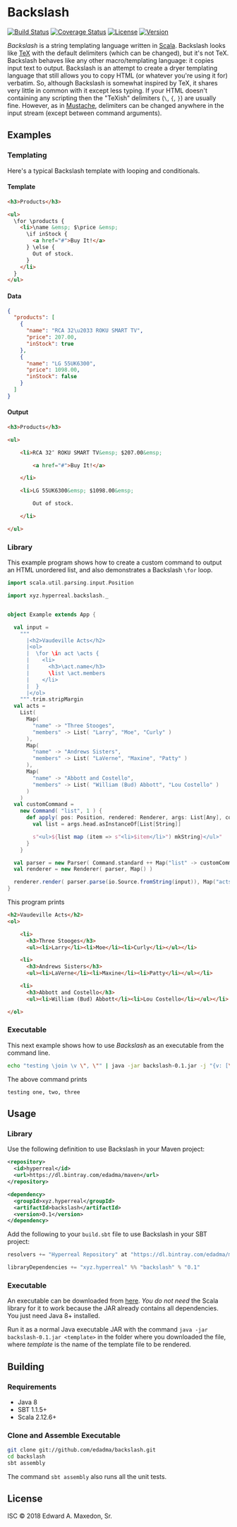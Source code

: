Backslash
=========

[![Build Status](https://www.travis-ci.org/edadma/backslash.svg?branch=master)](https://www.travis-ci.org/edadma/backslash)
[![Coverage Status](https://coveralls.io/repos/github/edadma/backslash/badge.svg?branch=master)](https://coveralls.io/github/edadma/backslash?branch=master)
[![License](https://img.shields.io/badge/license-ISC-blue.svg)](https://github.com/edadma/backslash/blob/master/LICENSE)
[![Version](https://img.shields.io/badge/latest_release-v0.1-orange.svg)](https://github.com/edadma/backslash/releases/tag/v0.1)

*Backslash* is a string templating language written in [Scala](http://scala-lang.org). Backslash looks like [TeX](https://en.wikipedia.org/wiki/TeX) with the default delimiters (which can be changed), but it's not TeX. Backslash behaves like any other macro/templating language: it copies input text to output. Backslash is an attempt to create a dryer templating language that still allows you to copy HTML (or whatever you're using it for) verbatim. So, although Backslash is somewhat inspired by TeX, it shares very little in common with it except less typing. If your HTML doesn't containing any scripting then the "TeXish" delimiters (`\`, `{`, `}`) are usually fine. However, as in [Mustache](http://mustache.github.io/), delimiters can be changed anywhere in the input stream (except between command arguments).


Examples
--------

### Templating

Here's a typical Backslash template with looping and conditionals.

#### Template

```html
<h3>Products</h3>

<ul>
  \for \products {
    <li>\name &emsp; $\price &emsp;
      \if inStock {
        <a href="#">Buy It!</a>
      } \else {
        Out of stock.
      }
    </li>
  }
</ul>
```

#### Data

```json
{
  "products": [
    {
      "name": "RCA 32\u2033 ROKU SMART TV",
      "price": 207.00,
      "inStock": true
    },
    {
      "name": "LG 55UK6300",
      "price": 1098.00,
      "inStock": false
    }
  ]
}
```

#### Output

```html
<h3>Products</h3>

<ul>

    <li>RCA 32″ ROKU SMART TV&emsp; $207.00&emsp;

        <a href="#">Buy It!</a>

    </li>

    <li>LG 55UK6300&emsp; $1098.00&emsp;

        Out of stock.

    </li>

</ul>
```

### Library

This example program shows how to create a custom command to output an HTML unordered list, and also demonstrates a Backslash `\for` loop.

```scala
import scala.util.parsing.input.Position

import xyz.hyperreal.backslash._


object Example extends App {

  val input =
    """
      |<h2>Vaudeville Acts</h2>
      |<ol>
      |  \for \in act \acts {
      |    <li>
      |      <h3>\act.name</h3>
      |      \list \act.members
      |    </li>
      |  }
      |</ol>
    """.trim.stripMargin
  val acts =
    List(
      Map(
        "name" -> "Three Stooges",
        "members" -> List( "Larry", "Moe", "Curly" )
      ),
      Map(
        "name" -> "Andrews Sisters",
        "members" -> List( "LaVerne", "Maxine", "Patty" )
      ),
      Map(
        "name" -> "Abbott and Costello",
        "members" -> List( "William (Bud) Abbott", "Lou Costello" )
      )
    )
  val customCommand =
    new Command( "list", 1 ) {
      def apply( pos: Position, rendered: Renderer, args: List[Any], context: AnyRef ) = {
        val list = args.head.asInstanceOf[List[String]]

        s"<ul>${list map (item => s"<li>$item</li>") mkString}</ul>"
      }
    }

  val parser = new Parser( Command.standard ++ Map("list" -> customCommand) )
  val renderer = new Renderer( parser, Map() )

  renderer.render( parser.parse(io.Source.fromString(input)), Map("acts" -> acts), Console.out )
}
```

This program prints

```html
<h2>Vaudeville Acts</h2>
<ol>

    <li>
      <h3>Three Stooges</h3>
      <ul><li>Larry</li><li>Moe</li><li>Curly</li></ul></li>

    <li>
      <h3>Andrews Sisters</h3>
      <ul><li>LaVerne</li><li>Maxine</li><li>Patty</li></ul></li>

    <li>
      <h3>Abbott and Costello</h3>
      <ul><li>William (Bud) Abbott</li><li>Lou Costello</li></ul></li>

</ol>
```

### Executable

This next example shows how to use *Backslash* as an executable from the command line.

```bash
echo "testing \join \v \", \"" | java -jar backslash-0.1.jar -j "{v: [\"one\", \"two\", \"three\"]}" --
```

The above command prints

    testing one, two, three


Usage
-----

### Library

Use the following definition to use Backslash in your Maven project:

```xml
<repository>
  <id>hyperreal</id>
  <url>https://dl.bintray.com/edadma/maven</url>
</repository>

<dependency>
  <groupId>xyz.hyperreal</groupId>
  <artifactId>backslash</artifactId>
  <version>0.1</version>
</dependency>
```

Add the following to your `build.sbt` file to use Backslash in your SBT project:

```sbt
resolvers += "Hyperreal Repository" at "https://dl.bintray.com/edadma/maven"

libraryDependencies += "xyz.hyperreal" %% "backslash" % "0.1"
```

### Executable

An executable can be downloaded from [here](https://dl.bintray.com/edadma/generic/backslash-0.1.jar). *You do not need* the Scala library for it to work because the JAR already contains all dependencies. You just need Java 8+ installed.

Run it as a normal Java executable JAR with the command `java -jar backslash-0.1.jar <template>` in the folder where you downloaded the file, where *template* is the name of the template file to be rendered.

Building
--------

### Requirements

- Java 8
- SBT 1.1.5+
- Scala 2.12.6+

### Clone and Assemble Executable

```bash
git clone git://github.com/edadma/backslash.git
cd backslash
sbt assembly
```

The command `sbt assembly` also runs all the unit tests.


License
-------

ISC © 2018 Edward A. Maxedon, Sr.